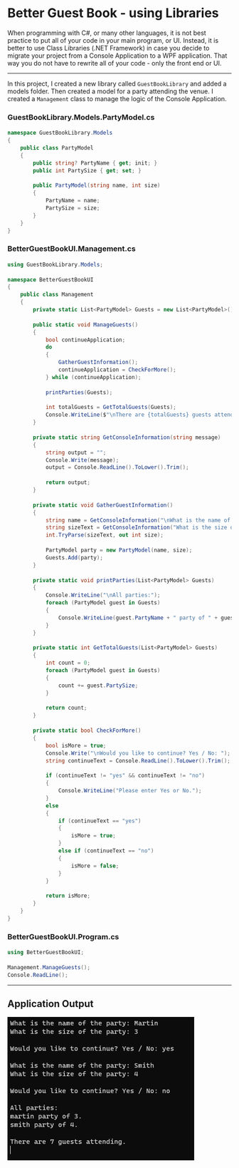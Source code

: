 # Better Guest Book - using Libraries

When programming with C#, or many other languages, it is not best practice to put all of your code in your main program, or UI. Instead, it is better to use Class Libraries (.NET Framework) in case you decide to migrate your project from a Console Application to a WPF application. That way you do not have to rewrite all of your code - only the front end or UI.

---


In this project, I created a new library called `GuestBookLibrary` and added a models folder. Then created a model for a party attending the venue. I created a `Management` class to manage the logic of the Console Application. 

### GuestBookLibrary.Models.PartyModel.cs

```C#
namespace GuestBookLibrary.Models
{
    public class PartyModel
    {
        public string? PartyName { get; init; }
        public int PartySize { get; set; }  

        public PartyModel(string name, int size) 
        {
            PartyName = name;
            PartySize = size;
        }
    }
}
```

### BetterGuestBookUI.Management.cs

```C#
using GuestBookLibrary.Models;

namespace BetterGuestBookUI
{
    public class Management
    {
        private static List<PartyModel> Guests = new List<PartyModel>();

        public static void ManageGuests()
        {
            bool continueApplication;
            do
            {
                GatherGuestInformation();
                continueApplication = CheckForMore();
            } while (continueApplication);

            printParties(Guests);

            int totalGuests = GetTotalGuests(Guests);
            Console.WriteLine($"\nThere are {totalGuests} guests attending.");
        }

        private static string GetConsoleInformation(string message)
        {
            string output = "";
            Console.Write(message);
            output = Console.ReadLine().ToLower().Trim();

            return output;
        }

        private static void GatherGuestInformation()
        {
            string name = GetConsoleInformation("\nWhat is the name of the party: ");
            string sizeText = GetConsoleInformation("What is the size of the party: ");
            int.TryParse(sizeText, out int size);

            PartyModel party = new PartyModel(name, size);
            Guests.Add(party);
        }

        private static void printParties(List<PartyModel> Guests)
        {
            Console.WriteLine("\nAll parties:");
            foreach (PartyModel guest in Guests)
            {
                Console.WriteLine(guest.PartyName + " party of " + guest.PartySize + ".");
            }
        }

        private static int GetTotalGuests(List<PartyModel> Guests)
        {
            int count = 0;
            foreach (PartyModel guest in Guests)
            {
                count += guest.PartySize;
            }

            return count;
        }

        private static bool CheckForMore()
        {
            bool isMore = true;
            Console.Write("\nWould you like to continue? Yes / No: ");
            string continueText = Console.ReadLine().ToLower().Trim();

            if (continueText != "yes" && continueText != "no")
            {
                Console.WriteLine("Please enter Yes or No.");
            }
            else
            {
                if (continueText == "yes")
                {
                    isMore = true;
                }
                else if (continueText == "no")
                {
                    isMore = false;
                }
            }

            return isMore;
        }
    }
}
```

### BetterGuestBookUI.Program.cs
```C#
using BetterGuestBookUI;

Management.ManageGuests();
Console.ReadLine();
```


---

## Application Output

![example](https://github.com/Thesnowmanndev/CSharp-Education/blob/main/CSharp-Mastercourse/Applications/Console%20Applications/App%2025%20-%20Better%20Guest%20Book%20(Mini-Project)/example.png?raw=true)
